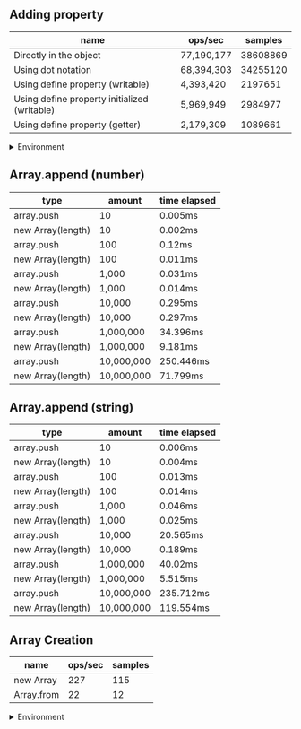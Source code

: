## Adding property

|name|ops/sec|samples|
|-|-|-|
|Directly in the object|77,190,177|38608869|
|Using dot notation|68,394,303|34255120|
|Using define property (writable)|4,393,420|2197651|
|Using define property initialized (writable)|5,969,949|2984977|
|Using define property (getter)|2,179,309|1089661|


<details>
<summary>Environment</summary>

* __Machine:__ linux x64 | 4 vCPUs | 7.6GB Mem
* __Run:__ Thu Sep 04 2025 17:13:51 GMT+0000 (Coordinated Universal Time)
* __Node:__ `v20.19.4`
</details>

<!--
{"environment":{"platform":"linux","arch":"x64","cpus":4,"totalMemory":7.597843170166016},"benchmarks":[{"name":"Directly in the object","samples":38608869,"opsSec":77190177.5558644},{"name":"Using dot notation","samples":34255120,"opsSec":68394303.03866728},{"name":"Using define property (writable)","samples":2197651,"opsSec":4393420.877769607},{"name":"Using define property initialized (writable)","samples":2984977,"opsSec":5969949.474778297},{"name":"Using define property (getter)","samples":1089661,"opsSec":2179309.0200354764}]}-->

## Array.append (number)

|type|amount|time elapsed|
|-|-|-|
array.push|10|0.005ms
new Array(length)|10|0.002ms
array.push|100|0.12ms
new Array(length)|100|0.011ms
array.push|1,000|0.031ms
new Array(length)|1,000|0.014ms
array.push|10,000|0.295ms
new Array(length)|10,000|0.297ms
array.push|1,000,000|34.396ms
new Array(length)|1,000,000|9.181ms
array.push|10,000,000|250.446ms
new Array(length)|10,000,000|71.799ms
## Array.append (string)

|type|amount|time elapsed|
|-|-|-|
array.push|10|0.006ms
new Array(length)|10|0.004ms
array.push|100|0.013ms
new Array(length)|100|0.014ms
array.push|1,000|0.046ms
new Array(length)|1,000|0.025ms
array.push|10,000|20.565ms
new Array(length)|10,000|0.189ms
array.push|1,000,000|40.02ms
new Array(length)|1,000,000|5.515ms
array.push|10,000,000|235.712ms
new Array(length)|10,000,000|119.554ms

## Array Creation

|name|ops/sec|samples|
|-|-|-|
|new Array|227|115|
|Array.from|22|12|


<details>
<summary>Environment</summary>

* __Machine:__ linux x64 | 4 vCPUs | 7.6GB Mem
* __Run:__ Thu Sep 04 2025 17:22:14 GMT+0000 (Coordinated Universal Time)
* __Node:__ `v20.19.4`
</details>

<!--
{"environment":{"platform":"linux","arch":"x64","cpus":4,"totalMemory":7.597843170166016},"benchmarks":[{"name":"new Array","samples":115,"opsSec":227.8640823006705},{"name":"Array.from","samples":12,"opsSec":22.817305883761954}]}-->
